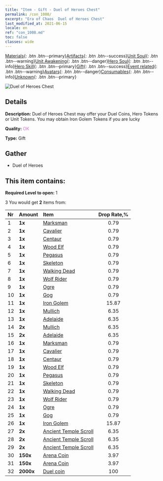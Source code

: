 ```yaml
---
title: "Item - Gift - Duel of Heroes Chest"
permalink: /con_1008/
excerpt: "Era of Chaos  Duel of Heroes Chest"
last_modified_at: 2021-06-15
locale: en
ref: "con_1008.md"
toc: false
classes: wide
---
```

 [Materials](/Items/){: .btn .btn--primary}[Artifacts](/Items/Artifacts/){: .btn .btn--success}[Unit Soul](/Items/UnitSoul/){: .btn .btn--warning}[Unit Awakening](/Items/UnitAwakening/){: .btn .btn--danger}[Hero Soul](/Items/HeroSoul/){: .btn .btn--info}[Hero Skill](/Items/HeroSkill/){: .btn .btn--primary}[Gift](/Items/Gift/){: .btn .btn--success}[Event related](/Items/Events/){: .btn .btn--warning}[Avatars](/Items/Avatars/){: .btn .btn--danger}[Consumables](/Items/Consumables/){: .btn .btn--info}[Unknown](/Items/Unknown/){: .btn .btn--primary}

 ![Duel of Heroes Chest](/images/t/i_50002.png)

## Details
 **Description:** Duel of Heroes Chest may offer your Duel Coins, Hero Tokens or Unit Tokens. You may obtain Iron Golem Tokens if you are lucky

 **Quality:** <span style="color: #DA70D6">OK</span>

 **Type:** Gift

## Gather

*    Duel of Heroes 

## This item contains:

 **Required Level to open:** 1

 3 You would get **2** items  from:

  | Nr | Amount |     Item    | Drop Rate,% |
  |:---|:-------|:------------|:---------:|
  | 1 |  **1x** | [Marksman](/Items/unt_191/) | 0.79 | 
  | 2 |  **1x** | [Cavalier ](/Items/unt_195/) | 0.79 | 
  | 3 |  **1x** | [Centaur](/Items/unt_199/) | 0.79 | 
  | 4 |  **1x** | [Wood Elf](/Items/unt_201/) | 0.79 | 
  | 5 |  **1x** | [Pegasus](/Items/unt_202/) | 0.79 | 
  | 6 |  **1x** | [Skeleton](/Items/unt_208/) | 0.79 | 
  | 7 |  **1x** | [Walking Dead](/Items/unt_209/) | 0.79 | 
  | 8 |  **1x** | [Wolf Rider](/Items/unt_218/) | 0.79 | 
  | 9 |  **1x** | [Ogre](/Items/unt_220/) | 0.79 | 
  | 10 |  **1x** | [Gog](/Items/unt_227/) | 0.79 | 
  | 11 |  **1x** | [Iron Golem](/Items/unt_237/) | 15.87 | 
  | 12 |  **1x** | [Mullich](/Items/her_360/) | 6.35 | 
  | 13 |  **1x** | [Adelaide](/Items/her_359/) | 6.35 | 
  | 14 |  **2x** | [Mullich](/Items/her_360/) | 6.35 | 
  | 15 |  **2x** | [Adelaide](/Items/her_359/) | 6.35 | 
  | 16 |  **1x** | [Marksman](/Items/unt_191/) | 0.79 | 
  | 17 |  **1x** | [Cavalier ](/Items/unt_195/) | 0.79 | 
  | 18 |  **1x** | [Centaur](/Items/unt_199/) | 0.79 | 
  | 19 |  **1x** | [Wood Elf](/Items/unt_201/) | 0.79 | 
  | 20 |  **1x** | [Pegasus](/Items/unt_202/) | 0.79 | 
  | 21 |  **1x** | [Skeleton](/Items/unt_208/) | 0.79 | 
  | 22 |  **1x** | [Walking Dead](/Items/unt_209/) | 0.79 | 
  | 23 |  **1x** | [Wolf Rider](/Items/unt_218/) | 0.79 | 
  | 24 |  **1x** | [Ogre](/Items/unt_220/) | 0.79 | 
  | 25 |  **1x** | [Gog](/Items/unt_227/) | 0.79 | 
  | 26 |  **1x** | [Iron Golem](/Items/unt_237/) | 15.87 | 
  | 27 |  **2x** | [Ancient Temple Scroll](/Items/con_697/) | 6.35 | 
  | 28 |  **2x** | [Ancient Temple Scroll](/Items/con_697/) | 6.35 | 
  | 29 |  **2x** | [Ancient Temple Scroll](/Items/con_697/) | 6.35 | 
  | 30 |  **150x** | [Arena Coin](/Items/con_903/) | 3.97 | 
  | 31 |  **150x** | [Arena Coin](/Items/con_903/) | 3.97 | 
  | 32 |  **2000x** | [Duel coin](/Items/con_907/) | 100 | 
